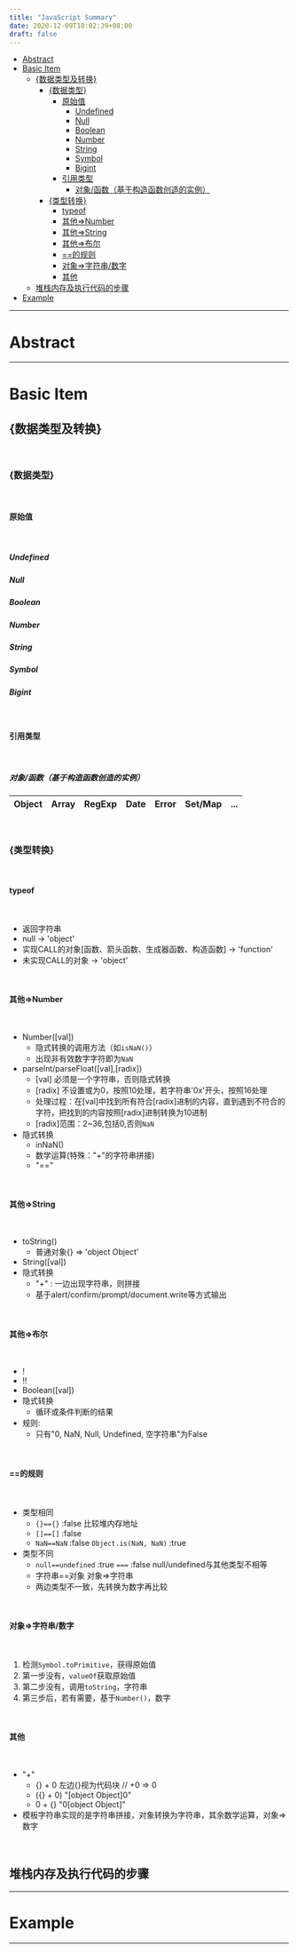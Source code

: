 ```yaml
---
title: "JavaScript Summary"
date: 2020-12-09T10:02:39+08:00
draft: false
---
```

- [Abstract](#abstract)
- [Basic Item](#basic-item)
  - [{数据类型及转换}](#数据类型及转换)
    - [{数据类型}](#数据类型)
      - [原始值](#原始值)
        - [Undefined](#undefined)
        - [Null](#null)
        - [Boolean](#boolean)
        - [Number](#number)
        - [String](#string)
        - [Symbol](#symbol)
        - [Bigint](#bigint)
      - [引用类型](#引用类型)
        - [对象/函数（基于构造函数创造的实例）](#对象函数基于构造函数创造的实例)
    - [{类型转换}](#类型转换)
      - [typeof](#typeof)
      - [其他=>Number](#其他number)
      - [其他=>String](#其他string)
      - [其他=>布尔](#其他布尔)
      - [==的规则](#的规则)
      - [对象=>字符串/数字](#对象字符串数字)
      - [其他](#其他)
  - [堆栈内存及执行代码的步骤](#堆栈内存及执行代码的步骤)
- [Example](#example)
---
# Abstract

---

# Basic Item

## {数据类型及转换}
<br/>

### {数据类型}
<br/>

#### 原始值
<br/>

##### Undefined
##### Null
##### Boolean
##### Number
##### String
##### Symbol
##### Bigint
<br/>

#### 引用类型
<br/>

##### 对象/函数（基于构造函数创造的实例）
| Object | Array | RegExp | Date | Error | Set/Map | ...  |
| :----- | :---- | :----- | :--- | :---- | :------ | :--- |
<br/>

### {类型转换}
<br/>

#### typeof
<br/>

- 返回字符串
- null -> 'object'
- 实现CALL的对象[函数、箭头函数、生成器函数、构造函数] -> 'function'
- 未实现CALL的对象 -> 'object'
<br/>

#### 其他=>Number
<br/>

- Number([val])
  - 隐式转换的调用方法（如```isNaN()```）
  - 出现非有效数字字符即为```NaN```
- parseInt/parseFloat([val],[radix])
  - [val] 必须是一个字符串，否则隐式转换
  - [radix] 不设置或为0，按照10处理，若字符串'0x'开头，按照16处理
  - 处理过程：在[val]中找到所有符合[radix]进制的内容，直到遇到不符合的字符，把找到的内容按照[radix]进制转换为10进制
  - [radix]范围：2~36,包括0,否则```NaN```
- 隐式转换
  - inNaN()
  - 数学运算(特殊："+"的字符串拼接)
  - "=="
<br/>

#### 其他=>String
<br/>

- toString()
    - 普通对象{} => 'object Object'
- String([val])
- 隐式转换
  - "+" : 一边出现字符串，则拼接
  - 基于alert/confirm/prompt/document.write等方式输出
<br/>

#### 其他=>布尔
<br/>

- !
- !!
- Boolean([val])
- 隐式转换
  - 循环或条件判断的结果
- 规则:
  - 只有"0, NaN, Null, Undefined, 空字符串"为False
<br/>

#### ==的规则
<br/>

- 类型相同
  - ```{}=={}``` :false 比较堆内存地址
  - ```[]==[]``` :false 
  - ```NaN==NaN``` :false ```Object.is(NaN, NaN)``` :true
- 类型不同
  - ```null==undefined``` :true ```===``` :false null/undefined与其他类型不相等
  - 字符串==对象 对象=>字符串
  - 两边类型不一致，先转换为数字再比较
<br/>

#### 对象=>字符串/数字
<br/>

1. 检测```Symbol.toPrimitive```，获得原始值
2. 第一步没有，```valueOf```获取原始值
3. 第二步没有，调用```toString```，字符串
4. 第三步后，若有需要，基于```Number()```，数字
<br/>

#### 其他
<br/>

- "+"
  - {} + 0 左边{}视为代码块 // +0 => 0
  - ({} + 0) "[object Object]0"
  - 0 + {} "0[object Object]"
- 模板字符串实现的是字符串拼接，对象转换为字符串，其余数学运算，对象=>数字
<br/>

## 堆栈内存及执行代码的步骤

---

# Example

---